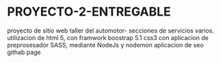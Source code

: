 # PROYECTO-2-ENTREGABLE
proyecto de sitio web taller del automotor-
secciones de servicios varios.
utilizacion de html 5, con framwork boostrap 5.1 css3
con aplicacion de preprosesador SASS, mediante NodeJs y nodemon 
aplicacion de seo
githab page

